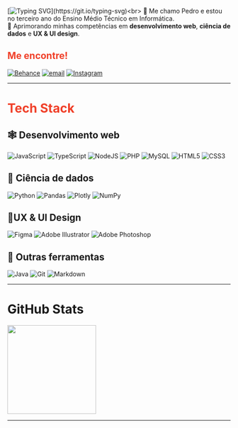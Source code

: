 [![Typing SVG](https://readme-typing-svg.demolab.com?font=Space+Grotesk&size=50&duration=2500&pause=1000&color=1f38e2&vCenter=true&width=435&height=100&lines=Seja+bem-vindo%2Fa!)](https://git.io/typing-svg)<br>
🙋 Me chamo Pedro e estou no terceiro ano do Ensino Médio Técnico em Informática.<br>
🧠 Aprimorando minhas competências em **desenvolvimento web**, **ciência de dados** e **UX & UI design**.<br>
## <span style="color: #f04029">Me encontre!</span>

[![Behance](https://img.shields.io/badge/Behance-1769ff?logo=behance&logoColor=white)](https://behance.net/nombrefiles) [![email](https://img.shields.io/badge/Email-D14836?logo=gmail&logoColor=white)](mailto:publico.files@gmail.com) [![Instagram](https://img.shields.io/badge/Instagram-%23E4405F.svg?logo=Instagram&logoColor=white)](https://instagram.com/nombrefiles)

---
#  <span style="color: #f04029">Tech Stack</span>
## 🕸️ Desenvolvimento web

 ![JavaScript](https://img.shields.io/badge/javascript-%23323330.svg?style=flat&logo=javascript&logoColor=%23F7DF1E) ![TypeScript](https://img.shields.io/badge/typescript-%23007ACC.svg?style=flat&logo=typescript&logoColor=white) ![NodeJS](https://img.shields.io/badge/node.js-6DA55F?style=flat&logo=node.js&logoColor=white) ![PHP](https://img.shields.io/badge/php-%23777BB4.svg?style=flat&logo=php&logoColor=white) ![MySQL](https://img.shields.io/badge/mysql-4479A1.svg?style=flat&logo=mysql&logoColor=white) ![HTML5](https://img.shields.io/badge/html5-%23E34F26.svg?style=flat&logo=html5&logoColor=white) ![CSS3](https://img.shields.io/badge/css3-%231572B6.svg?style=flat&logo=css3&logoColor=white)

## 🎲 Ciência de dados

![Python](https://img.shields.io/badge/python-3670A0?style=flat&logo=python&logoColor=ffdd54) ![Pandas](https://img.shields.io/badge/pandas-%23150458.svg?style=flat&logo=pandas&logoColor=white) ![Plotly](https://img.shields.io/badge/Plotly-%233F4F75.svg?style=flat&logo=plotly&logoColor=white) ![NumPy](https://img.shields.io/badge/numpy-%23013243.svg?style=flat&logo=numpy&logoColor=white) 

## 🎨UX & UI Design

![Figma](https://img.shields.io/badge/figma-%23F24E1E.svg?style=flat&logo=figma&logoColor=white) ![Adobe Illustrator](https://img.shields.io/badge/adobe%20illustrator-%23FF9A00.svg?style=flat&logo=adobe%20illustrator&logoColor=white) ![Adobe Photoshop](https://img.shields.io/badge/adobe%20photoshop-%2331A8FF.svg?style=flat&logo=adobe%20photoshop&logoColor=white)

## 🔧 Outras ferramentas

![Java](https://img.shields.io/badge/java-%23ED8B00.svg?style=flat&logo=openjdk&logoColor=white) ![Git](https://img.shields.io/badge/git-%23F05033.svg?style=flat&logo=git&logoColor=white) ![Markdown](https://img.shields.io/badge/markdown-%23000000.svg?style=flat&logo=markdown&logoColor=white) 

---
# GitHub Stats
<a href="https://github.com/anuraghazra/convoychat">
  <img height=200 align="center" src="https://github-readme-stats.vercel.app/api/top-langs?username=nombrefiles&langs_count=3&card_width=320&theme=swift" />
</a>

---
